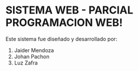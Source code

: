 # SISTEMA WEB - PARCIAL PROGRAMACION WEB!

Este sistema fue diseñado y desarrollado por:

 1. Jaider Mendoza
 2. Johan Pachon
 3. Luz Zafra
